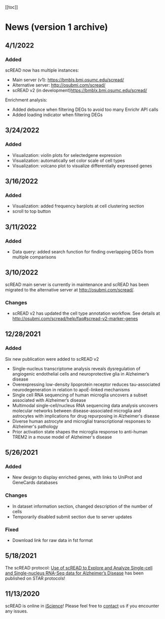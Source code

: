 [[toc]]

# News (version 1 archive)

## 4/1/2022

### Added

scREAD now has multiple instances:

- Main server (v1): https://bmbls.bmi.osumc.edu/scread/
- Alternative server: http://osubmi.com/scread/
- scREAD v2 (in development)https://bmblx.bmi.osumc.edu/scread/

Enrichment analysis:

- Added debunce when filtering DEGs to avoid too many Enrichr API calls
- Added loading indicator when filtering DEGs

## 3/24/2022

### Added

- Visualization: violin plots for selectedgene expression
- Visualization: automatically set color scale of cell types
- Visualization: volcano plot to visualize differentially expressed genes

## 3/16/2022

### Added

- Visualization: added frequency barplots at cell clustering section
- scroll to top button

## 3/11/2022

### Added

- Data query: added search function for finding overlapping DEGs from multiple comparisons

## 3/10/2022

scREAD main server is currently in maintenance and scREAD has been migrated to the alternative server at http://osubmi.com/scread/.

### Changes

- scREAD v2 has updated the cell type annotation workflow. See details at http://osubmi.com/scread/help/faq#scread-v2-marker-genes

## 12/28/2021

### Added

Six new publication were added to scREAD v2

- Single-nucleus transcriptome analysis reveals dysregulation of angiogenic endothelial cells and neuroprotective glia in Alzheimer’s disease
- Overexpressing low-density lipoprotein receptor reduces tau-associated neurodegeneration in relation to apoE-linked mechanisms
- Single cell RNA sequencing of human microglia uncovers a subset associated with Alzheimer’s disease
- Multimodal single-cell/nucleus RNA sequencing data analysis uncovers molecular networks between disease-associated microglia and astrocytes with implications for drug repurposing in Alzheimer's disease
- Diverse human astrocyte and microglial transcriptional responses to Alzheimer's pathology
- Prior activation state shapes the microglia response to anti-human TREM2 in a mouse model of Alzheimer's disease

## 5/26/2021

### Added

- New design to display enriched genes, with links to UniProt and GeneCards databases

### Changes

- In dataset information section, changed description of the number of cells
- Temporarily disabled submit section due to server updates

### Fixed

- Download link for raw data in fst format

## 5/18/2021

The scREAD protocol: [Use of scREAD to Explore and Analyze Single-cell and Single-nucleus RNA-Seq data for Alzheimer’s Disease](https://doi.org/10.1016/j.xpro.2021.100513) has been published on STAR protocols!

## 11/13/2020

scREAD is online in [iScience](<https://www.cell.com/iscience/fulltext/S2589-0042(20)30966-4?rss=yes>)! Please feel free to [contact](https://bmbls.bmi.osumc.edu/scread/help/contact) us if you encounter any issues.
